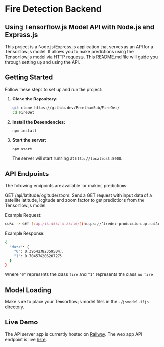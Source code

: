 # Fire Detection Backend
## Using Tensorflow.js Model API with Node.js and Express.js

This project is a Node.js/Express.js application that serves as an API for a Tensorflow.js model. It allows you to make predictions using the Tensorflow.js model via HTTP requests. This README.md file will guide you through setting up and using the API.

## Getting Started

Follow these steps to set up and run the project:

1. **Clone the Repository:**

   ```bash
   git clone https://github.dev/PreethamSub/FireDet/
   cd FireDet
   ```

2. **Install the Dependencies:**

    ```bash
    npm install
    ```

3. **Start the server:**

    ```bash
    npm start
    ```
    The server will start running at ```http://localhost:5000```.

## API Endpoints
The following endpoints are available for making predictions:

GET /api/latitude/logitude/zoom: Send a GET request with input data of a satellite latitude, logitude and zoom factor to get predictions from the Tensorflow.js model.

Example Request:

  ```bash
  cURL -X GET [/api/13.453/14.23/10/](https://firedet-production.up.railway.app/api/13.2989/14.4989/19)
  ```

Example Response:

  ```bash
  {
    "data": {
      "0": 0.395423823595047,
      "1": 0.704576206207275
    }
  }
  ```
  Where ```"0"``` represents the class ```fire``` and ```"1"``` represents the class ```no fire```

## Model Loading
Make sure to place your Tensorflow.js model files in the ```./jsmodel.tfjs``` directory.

## Live Demo
The API server app is currently hosted on [Railway](https://railway.app/). The web app API endpoint is live [here](https://firedet-production.up.railway.app/api/13.2989/14.4989/19).
